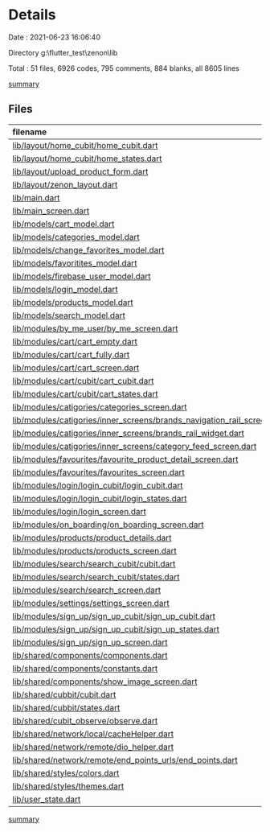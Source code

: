 # Details

Date : 2021-06-23 16:06:40

Directory g:\flutter_test\zenon\lib

Total : 51 files,  6926 codes, 795 comments, 884 blanks, all 8605 lines

[summary](results.md)

## Files
| filename | language | code | comment | blank | total |
| :--- | :--- | ---: | ---: | ---: | ---: |
| [lib/layout/home_cubit/home_cubit.dart](/lib/layout/home_cubit/home_cubit.dart) | Dart | 200 | 37 | 37 | 274 |
| [lib/layout/home_cubit/home_states.dart](/lib/layout/home_cubit/home_states.dart) | Dart | 63 | 0 | 43 | 106 |
| [lib/layout/upload_product_form.dart](/lib/layout/upload_product_form.dart) | Dart | 523 | 26 | 23 | 572 |
| [lib/layout/zenon_layout.dart](/lib/layout/zenon_layout.dart) | Dart | 192 | 22 | 10 | 224 |
| [lib/main.dart](/lib/main.dart) | Dart | 93 | 50 | 31 | 174 |
| [lib/main_screen.dart](/lib/main_screen.dart) | Dart | 39 | 0 | 12 | 51 |
| [lib/models/cart_model.dart](/lib/models/cart_model.dart) | Dart | 38 | 0 | 5 | 43 |
| [lib/models/categories_model.dart](/lib/models/categories_model.dart) | Dart | 99 | 3 | 16 | 118 |
| [lib/models/change_favorites_model.dart](/lib/models/change_favorites_model.dart) | Dart | 10 | 0 | 2 | 12 |
| [lib/models/favoritites_model.dart](/lib/models/favoritites_model.dart) | Dart | 98 | 3 | 20 | 121 |
| [lib/models/firebase_user_model.dart](/lib/models/firebase_user_model.dart) | Dart | 36 | 1 | 8 | 45 |
| [lib/models/login_model.dart](/lib/models/login_model.dart) | Dart | 45 | 1 | 12 | 58 |
| [lib/models/products_model.dart](/lib/models/products_model.dart) | Dart | 133 | 3 | 24 | 160 |
| [lib/models/search_model.dart](/lib/models/search_model.dart) | Dart | 123 | 3 | 16 | 142 |
| [lib/modules/by_me_user/by_me_screen.dart](/lib/modules/by_me_user/by_me_screen.dart) | Dart | 11 | 0 | 0 | 11 |
| [lib/modules/cart/cart_empty.dart](/lib/modules/cart/cart_empty.dart) | Dart | 80 | 1 | 3 | 84 |
| [lib/modules/cart/cart_fully.dart](/lib/modules/cart/cart_fully.dart) | Dart | 363 | 13 | 10 | 386 |
| [lib/modules/cart/cart_screen.dart](/lib/modules/cart/cart_screen.dart) | Dart | 132 | 1 | 19 | 152 |
| [lib/modules/cart/cubit/cart_cubit.dart](/lib/modules/cart/cubit/cart_cubit.dart) | Dart | 95 | 7 | 26 | 128 |
| [lib/modules/cart/cubit/cart_states.dart](/lib/modules/cart/cubit/cart_states.dart) | Dart | 10 | 0 | 7 | 17 |
| [lib/modules/catigories/categories_screen.dart](/lib/modules/catigories/categories_screen.dart) | Dart | 58 | 6 | 5 | 69 |
| [lib/modules/catigories/inner_screens/brands_navigation_rail_screen.dart](/lib/modules/catigories/inner_screens/brands_navigation_rail_screen.dart) | Dart | 225 | 5 | 13 | 243 |
| [lib/modules/catigories/inner_screens/brands_rail_widget.dart](/lib/modules/catigories/inner_screens/brands_rail_widget.dart) | Dart | 96 | 2 | 5 | 103 |
| [lib/modules/catigories/inner_screens/category_feed_screen.dart](/lib/modules/catigories/inner_screens/category_feed_screen.dart) | Dart | 0 | 178 | 12 | 190 |
| [lib/modules/favourites/favourite_product_detail_screen.dart](/lib/modules/favourites/favourite_product_detail_screen.dart) | Dart | 590 | 90 | 58 | 738 |
| [lib/modules/favourites/favourites_screen.dart](/lib/modules/favourites/favourites_screen.dart) | Dart | 187 | 10 | 10 | 207 |
| [lib/modules/login/login_cubit/login_cubit.dart](/lib/modules/login/login_cubit/login_cubit.dart) | Dart | 127 | 25 | 27 | 179 |
| [lib/modules/login/login_cubit/login_states.dart](/lib/modules/login/login_cubit/login_states.dart) | Dart | 33 | 0 | 17 | 50 |
| [lib/modules/login/login_screen.dart](/lib/modules/login/login_screen.dart) | Dart | 293 | 22 | 15 | 330 |
| [lib/modules/on_boarding/on_boarding_screen.dart](/lib/modules/on_boarding/on_boarding_screen.dart) | Dart | 161 | 13 | 15 | 189 |
| [lib/modules/products/product_details.dart](/lib/modules/products/product_details.dart) | Dart | 594 | 91 | 59 | 744 |
| [lib/modules/products/products_screen.dart](/lib/modules/products/products_screen.dart) | Dart | 361 | 38 | 22 | 421 |
| [lib/modules/search/search_cubit/cubit.dart](/lib/modules/search/search_cubit/cubit.dart) | Dart | 47 | 2 | 18 | 67 |
| [lib/modules/search/search_cubit/states.dart](/lib/modules/search/search_cubit/states.dart) | Dart | 18 | 0 | 13 | 31 |
| [lib/modules/search/search_screen.dart](/lib/modules/search/search_screen.dart) | Dart | 102 | 2 | 22 | 126 |
| [lib/modules/settings/settings_screen.dart](/lib/modules/settings/settings_screen.dart) | Dart | 395 | 23 | 53 | 471 |
| [lib/modules/sign_up/sign_up_cubit/sign_up_cubit.dart](/lib/modules/sign_up/sign_up_cubit/sign_up_cubit.dart) | Dart | 185 | 18 | 34 | 237 |
| [lib/modules/sign_up/sign_up_cubit/sign_up_states.dart](/lib/modules/sign_up/sign_up_cubit/sign_up_states.dart) | Dart | 38 | 0 | 24 | 62 |
| [lib/modules/sign_up/sign_up_screen.dart](/lib/modules/sign_up/sign_up_screen.dart) | Dart | 399 | 38 | 28 | 465 |
| [lib/shared/components/components.dart](/lib/shared/components/components.dart) | Dart | 317 | 19 | 29 | 365 |
| [lib/shared/components/constants.dart](/lib/shared/components/constants.dart) | Dart | 20 | 1 | 5 | 26 |
| [lib/shared/components/show_image_screen.dart](/lib/shared/components/show_image_screen.dart) | Dart | 23 | 2 | 10 | 35 |
| [lib/shared/cubbit/cubit.dart](/lib/shared/cubbit/cubit.dart) | Dart | 0 | 0 | 1 | 1 |
| [lib/shared/cubbit/states.dart](/lib/shared/cubbit/states.dart) | Dart | 0 | 0 | 1 | 1 |
| [lib/shared/cubit_observe/observe.dart](/lib/shared/cubit_observe/observe.dart) | Dart | 33 | 0 | 6 | 39 |
| [lib/shared/network/local/cacheHelper.dart](/lib/shared/network/local/cacheHelper.dart) | Dart | 24 | 11 | 13 | 48 |
| [lib/shared/network/remote/dio_helper.dart](/lib/shared/network/remote/dio_helper.dart) | Dart | 64 | 4 | 13 | 81 |
| [lib/shared/network/remote/end_points_urls/end_points.dart](/lib/shared/network/remote/end_points_urls/end_points.dart) | Dart | 8 | 1 | 3 | 12 |
| [lib/shared/styles/colors.dart](/lib/shared/styles/colors.dart) | Dart | 19 | 12 | 16 | 47 |
| [lib/shared/styles/themes.dart](/lib/shared/styles/themes.dart) | Dart | 96 | 10 | 9 | 115 |
| [lib/user_state.dart](/lib/user_state.dart) | Dart | 30 | 1 | 4 | 35 |

[summary](results.md)